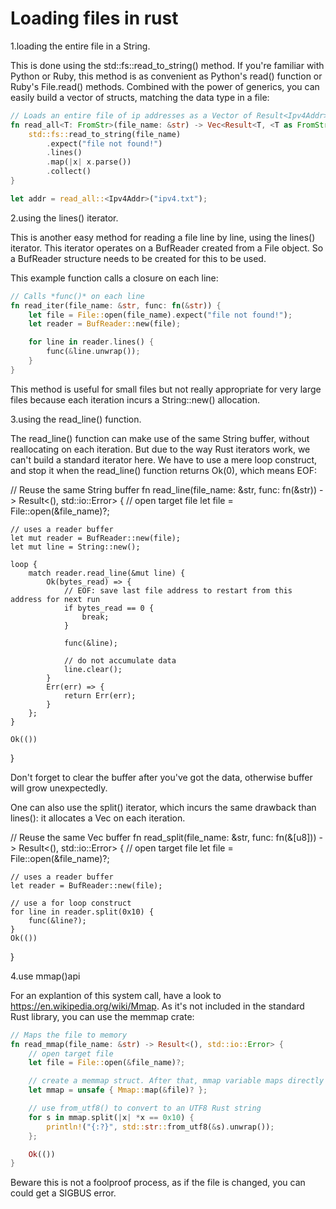# Loading files in rust

1.loading the entire file in a String.

This is done using the std::fs::read_to_string() method. If you're familiar with Python or Ruby, this method is as convenient as Python's read() function or Ruby's File.read() methods. Combined with the power of generics, you can easily build a vector of structs, matching the data type in a file:

```rust
// Loads an entire file of ip addresses as a Vector of Result<Ipv4Addr> structs
fn read_all<T: FromStr>(file_name: &str) -> Vec<Result<T, <T as FromStr>::Err>> {
    std::fs::read_to_string(file_name)
        .expect("file not found!")
        .lines()
        .map(|x| x.parse())
        .collect()
}

let addr = read_all::<Ipv4Addr>("ipv4.txt");
```

2.using the lines() iterator.

This is another easy method for reading a file line by line, using the lines() iterator. This iterator operates on a BufReader created from a File object. So a BufReader structure needs to be created for this to be used.

This example function calls a closure on each line:

```rust
// Calls *func()* on each line
fn read_iter(file_name: &str, func: fn(&str)) {
    let file = File::open(file_name).expect("file not found!");
    let reader = BufReader::new(file);

    for line in reader.lines() {
        func(&line.unwrap());
    }
}
```

This method is useful for small files but not really appropriate for very large files because each iteration incurs a String::new() allocation.

3.using the read_line() function.

The read_line() function can make use of the same String buffer, without reallocating on each iteration. But due to the way Rust iterators work, we can't build a standard iterator here. We have to use a mere loop construct, and stop it when the read_line() function returns Ok(0), which means EOF:

// Reuse the same String buffer
fn read_line(file_name: &str, func: fn(&str)) -> Result<(), std::io::Error> {
    // open target file
    let file = File::open(&file_name)?;

    // uses a reader buffer
    let mut reader = BufReader::new(file);
    let mut line = String::new();

    loop {
        match reader.read_line(&mut line) {
            Ok(bytes_read) => {
                // EOF: save last file address to restart from this address for next run
                if bytes_read == 0 {
                    break;
                }

                func(&line);

                // do not accumulate data
                line.clear();
            }
            Err(err) => {
                return Err(err);
            }
        };
    }

    Ok(())
}

Don't forget to clear the buffer after you've got the data, otherwise buffer will grow unexpectedly.

One can also use the split() iterator, which incurs the same drawback than lines(): it allocates a
Vec<u8> on each iteration.

// Reuse the same Vec<u8> buffer
fn read_split(file_name: &str, func: fn(&[u8])) -> Result<(), std::io::Error> {
    // open target file
    let file = File::open(&file_name)?;

    // uses a reader buffer
    let reader = BufReader::new(file);

    // use a for loop construct
    for line in reader.split(0x10) {
        func(&line?);
    }
    Ok(())
}

4.use mmap()api

For an explantion of this system call, have a look to https://en.wikipedia.org/wiki/Mmap.
As it's not included in the standard Rust library, you can use the memmap crate:

```rust
// Maps the file to memory
fn read_mmap(file_name: &str) -> Result<(), std::io::Error> {
    // open target file
    let file = File::open(&file_name)?;

    // create a memmap struct. After that, mmap variable maps directly file contents
    let mmap = unsafe { Mmap::map(&file)? };

    // use from_utf8() to convert to an UTF8 Rust string
    for s in mmap.split(|x| *x == 0x10) {
        println!("{:?}", std::str::from_utf8(&s).unwrap());
    };

    Ok(())
}
```

Beware this is not a foolproof process, as if the file is changed, you can could get a SIGBUS error.



